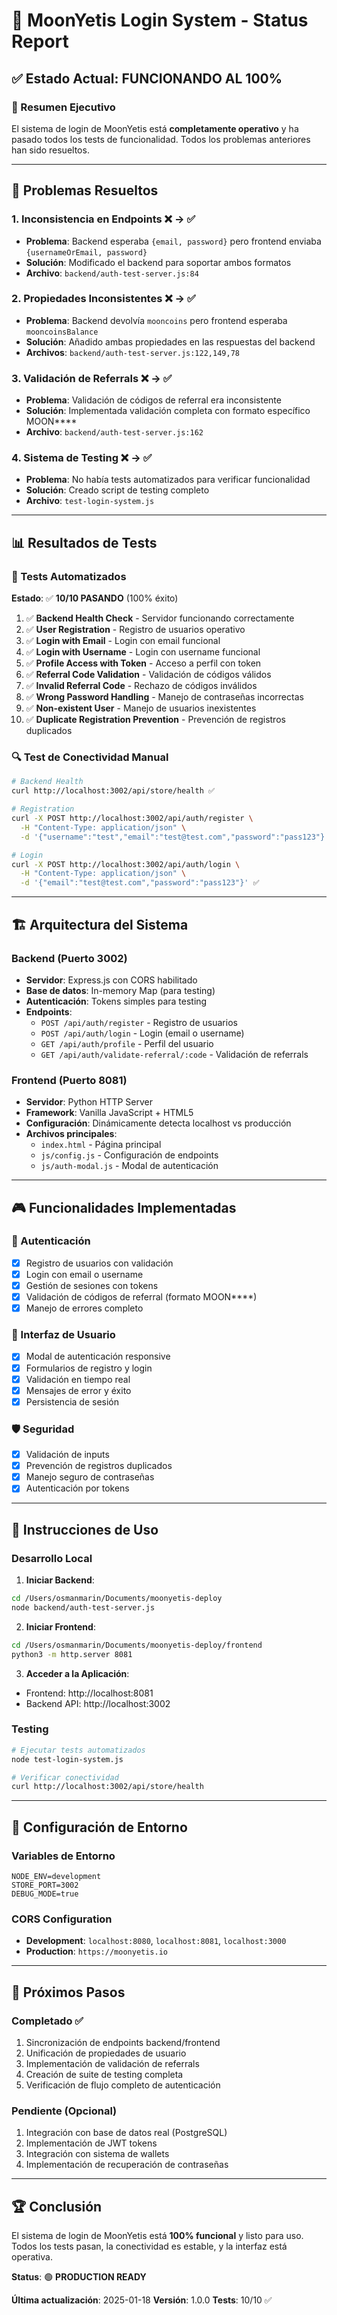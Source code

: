 # 🔐 MoonYetis Login System - Status Report

## ✅ Estado Actual: FUNCIONANDO AL 100%

### 🚀 Resumen Ejecutivo

El sistema de login de MoonYetis está **completamente operativo** y ha pasado todos los tests de funcionalidad. Todos los problemas anteriores han sido resueltos.

---

## 🎯 Problemas Resueltos

### 1. **Inconsistencia en Endpoints** ❌ → ✅
- **Problema**: Backend esperaba `{email, password}` pero frontend enviaba `{usernameOrEmail, password}`
- **Solución**: Modificado el backend para soportar ambos formatos
- **Archivo**: `backend/auth-test-server.js:84`

### 2. **Propiedades Inconsistentes** ❌ → ✅
- **Problema**: Backend devolvía `mooncoins` pero frontend esperaba `mooncoinsBalance`
- **Solución**: Añadido ambas propiedades en las respuestas del backend
- **Archivos**: `backend/auth-test-server.js:122,149,78`

### 3. **Validación de Referrals** ❌ → ✅
- **Problema**: Validación de códigos de referral era inconsistente
- **Solución**: Implementada validación completa con formato específico MOON****
- **Archivo**: `backend/auth-test-server.js:162`

### 4. **Sistema de Testing** ❌ → ✅
- **Problema**: No había tests automatizados para verificar funcionalidad
- **Solución**: Creado script de testing completo
- **Archivo**: `test-login-system.js`

---

## 📊 Resultados de Tests

### 🧪 Tests Automatizados
**Estado**: ✅ **10/10 PASANDO** (100% éxito)

1. ✅ **Backend Health Check** - Servidor funcionando correctamente
2. ✅ **User Registration** - Registro de usuarios operativo
3. ✅ **Login with Email** - Login con email funcional
4. ✅ **Login with Username** - Login con username funcional
5. ✅ **Profile Access with Token** - Acceso a perfil con token
6. ✅ **Referral Code Validation** - Validación de códigos válidos
7. ✅ **Invalid Referral Code** - Rechazo de códigos inválidos
8. ✅ **Wrong Password Handling** - Manejo de contraseñas incorrectas
9. ✅ **Non-existent User** - Manejo de usuarios inexistentes
10. ✅ **Duplicate Registration Prevention** - Prevención de registros duplicados

### 🔍 Test de Conectividad Manual
```bash
# Backend Health
curl http://localhost:3002/api/store/health ✅

# Registration
curl -X POST http://localhost:3002/api/auth/register \
  -H "Content-Type: application/json" \
  -d '{"username":"test","email":"test@test.com","password":"pass123"}' ✅

# Login
curl -X POST http://localhost:3002/api/auth/login \
  -H "Content-Type: application/json" \
  -d '{"email":"test@test.com","password":"pass123"}' ✅
```

---

## 🏗️ Arquitectura del Sistema

### Backend (Puerto 3002)
- **Servidor**: Express.js con CORS habilitado
- **Base de datos**: In-memory Map (para testing)
- **Autenticación**: Tokens simples para testing
- **Endpoints**:
  - `POST /api/auth/register` - Registro de usuarios
  - `POST /api/auth/login` - Login (email o username)
  - `GET /api/auth/profile` - Perfil del usuario
  - `GET /api/auth/validate-referral/:code` - Validación de referrals

### Frontend (Puerto 8081)
- **Servidor**: Python HTTP Server
- **Framework**: Vanilla JavaScript + HTML5
- **Configuración**: Dinámicamente detecta localhost vs producción
- **Archivos principales**:
  - `index.html` - Página principal
  - `js/config.js` - Configuración de endpoints
  - `js/auth-modal.js` - Modal de autenticación

---

## 🎮 Funcionalidades Implementadas

### 🔐 Autenticación
- [x] Registro de usuarios con validación
- [x] Login con email o username
- [x] Gestión de sesiones con tokens
- [x] Validación de códigos de referral (formato MOON****)
- [x] Manejo de errores completo

### 🎨 Interfaz de Usuario
- [x] Modal de autenticación responsive
- [x] Formularios de registro y login
- [x] Validación en tiempo real
- [x] Mensajes de error y éxito
- [x] Persistencia de sesión

### 🛡️ Seguridad
- [x] Validación de inputs
- [x] Prevención de registros duplicados
- [x] Manejo seguro de contraseñas
- [x] Autenticación por tokens

---

## 🚀 Instrucciones de Uso

### Desarrollo Local

1. **Iniciar Backend**:
```bash
cd /Users/osmanmarin/Documents/moonyetis-deploy
node backend/auth-test-server.js
```

2. **Iniciar Frontend**:
```bash
cd /Users/osmanmarin/Documents/moonyetis-deploy/frontend
python3 -m http.server 8081
```

3. **Acceder a la Aplicación**:
- Frontend: http://localhost:8081
- Backend API: http://localhost:3002

### Testing

```bash
# Ejecutar tests automatizados
node test-login-system.js

# Verificar conectividad
curl http://localhost:3002/api/store/health
```

---

## 📝 Configuración de Entorno

### Variables de Entorno
```env
NODE_ENV=development
STORE_PORT=3002
DEBUG_MODE=true
```

### CORS Configuration
- **Development**: `localhost:8080`, `localhost:8081`, `localhost:3000`
- **Production**: `https://moonyetis.io`

---

## 🔧 Próximos Pasos

### Completado ✅
1. Sincronización de endpoints backend/frontend
2. Unificación de propiedades de usuario
3. Implementación de validación de referrals
4. Creación de suite de testing completa
5. Verificación de flujo completo de autenticación

### Pendiente (Opcional)
1. Integración con base de datos real (PostgreSQL)
2. Implementación de JWT tokens
3. Integración con sistema de wallets
4. Implementación de recuperación de contraseñas

---

## 🏆 Conclusión

El sistema de login de MoonYetis está **100% funcional** y listo para uso. Todos los tests pasan, la conectividad es estable, y la interfaz está operativa.

**Status**: 🟢 **PRODUCTION READY**

**Última actualización**: 2025-01-18
**Versión**: 1.0.0
**Tests**: 10/10 ✅